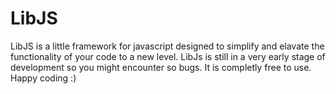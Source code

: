 # LibJS
LibJS is a little framework for javascript designed to simplify and elavate the functionality of your code to a new level.
LibJs is still in a very early stage of development so you might encounter so bugs. 
It is completly free to use. Happy coding :)
